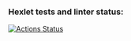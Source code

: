 ### Hexlet tests and linter status:
[![Actions Status](https://github.com/i-evgenii/devops-engineer-from-scratch-project-49/actions/workflows/hexlet-check.yml/badge.svg)](https://github.com/i-evgenii/devops-engineer-from-scratch-project-49/actions)